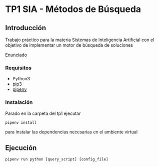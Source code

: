 # TP1 SIA - Métodos de Búsqueda

## Introducción

Trabajo práctico para la materia Sistemas de Inteligencia Artificial con el objetivo de implementar un motor de búsqueda de soluciones  
    
[Enunciado](docs/SIA_TP1.pdf)

### Requisitos

- Python3
- pip3
- [pipenv](https://pypi.org/project/pipenv/)

### Instalación

Parado en la carpeta del tp1 ejecutar

```sh
pipenv install
```

para instalar las dependencias necesarias en el ambiente virtual

## Ejecución

```
pipenv run python [query_script] [config_file]
```